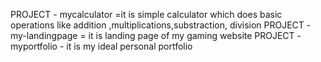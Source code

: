 PROJECT - mycalculator =it is simple calculator which does basic operations like addition ,multiplications,substraction, division
PROJECT - my-landingpage = it is landing page of my gaming website 
PROJECT - myportfolio - it is my ideal personal portfolio
